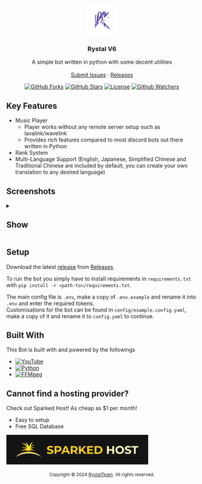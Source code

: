 <br />
<div align="center">
  <a href="https://github.com/Rystal-Team/Rystal-V6/blob/main/assets/logo.png?raw=true">
    <img src="assets/logo.png" alt="Logo" width="80" height="80">
  </a>
  <h3 align="center">Rystal V6</h3>
  <p align="center">
    A simple bot written in python with some decent utilities
    <br />
    <br />  
    <a href="https://github.com/Rystal-Team/Rystal-V6/issues">Submit Issues</a>
    · 
    <a href="https://github.com/Rystal-Team/Rystal-V6/releases">Releases</a>
  </p>
</div>

<div align="center">

[![GitHub Forks](https://img.shields.io/github/forks/Rystal-Team/Rystal-V6.svg?style=for-the-badge)](https://github.com/Rystal-Team/Rystal-V6)
[![GitHub Stars](https://img.shields.io/github/stars/Rystal-Team/Rystal-V6.svg?style=for-the-badge)](https://github.com/Rystal-Team/Rystal-V6)
[![License](https://img.shields.io/github/license/Rystal-Team/Rystal-V6.svg?style=for-the-badge)](https://github.com/Rystal-Team/Rystal-V6/blob/main/LICENSE)
[![Github Watchers](https://img.shields.io/github/watchers/Rystal-Team/Rystal-V6.svg?style=for-the-badge)](https://github.com/Rystal-Team/Rystal-V6)

</div>

## Key Features

- Music Player
    - Player works without any remote server setup such as lavalink/wavelink
    - Provides rich features compared to most discord bots out there written in Python
- Rank System
- Multi-Language Support (English, Japanese, Simplified Chinese and Traditional Chinese are included by default, you can
  create your own translation to any desired language)

## Screenshots

<details>
<summary><h2>Show</h2></summary>

![screenshot](assets/screenshot_1.png)
![screenshot](assets/screenshot_2.png)
![screenshot](assets/screenshot_3.png)
![screenshot](assets/screenshot_4.png)
</details>

## Setup

Download the latest [release](https://github.com/Rystal-Team/Rystal-V6/releases/latest)
from [Releases](https://github.com/Rystal-Team/Rystal-V6/releases).

To run the bot you simply have to install requirements in `requirements.txt`
with `pip install -r <path-to>/requirements.txt`.

The main config file is `.env`, make a copy of `.env.example` and rename it into `.env` and enter the required
tokens.<br>
Customisations for the bot can be found in `config/example.config.yaml`, make a copy of it and rename it
to `config.yaml` to continue.

## Built With

This Bot is built with and powered by the followings

- [![YouTube](https://img.shields.io/badge/YTDLP-ffffff?style=for-the-badge&logo=youtube&logoColor=ff0000)](https://github.com/yt-dlp/yt-dlp)
- [![Python](https://img.shields.io/badge/python-ffffff?style=for-the-badge&logo=python&logoColor=3670A0)](https://www.python.org/)
- [![FFMpeg](https://img.shields.io/badge/ffmpeg-ffffff?style=for-the-badge&logo=ffmpeg&logoColor=388e3c)](https://ffmpeg.org/)

## Cannot find a hosting provider?

Check out Sparked Host! As cheap as $1 per month!<br>

- Easy to setup
- Free SQL Database

<a href="https://billing.sparkedhost.com/aff.php?aff=2435"><img src="assets/sparkedhost.png" alt="Sparked Host" style="width:373.875px;height:78px;"/></a>


<div align="center">
  <p><small>Copyright © 2024 <a href="https://rystal.xyz">RystalTeam</a>. All rights reserved.</small></p>
</div>

